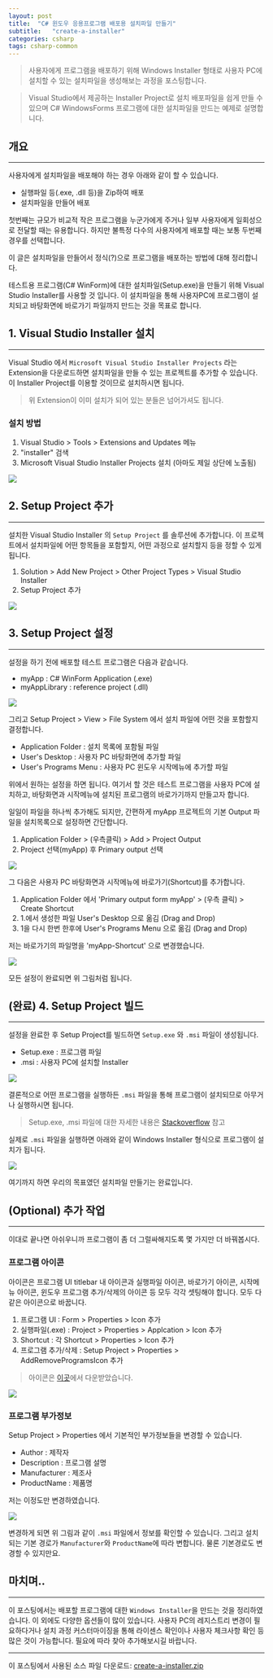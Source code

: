 ```yaml
---
layout: post
title:  "C# 윈도우 응용프로그램 배포용 설치파일 만들기"
subtitle:   "create-a-installer"
categories: csharp
tags: csharp-common
---
```


> 사용자에게 프로그램을 배포하기 위해 Windows Installer 형태로 사용자 PC에 설치할 수 있는 설치파일을 생성해보는 과정을 포스팅합니다.

> Visual Studio에서 제공하는 Installer Project로 설치 배포파일을 쉽게 만들 수 있으며 C# WindowsForms 프로그램에 대한 설치파일을 만드는 예제로 설명합니다.

## 개요
---

사용자에게 설치파일을 배포해야 하는 경우 아래와 같이 할 수 있습니다.

- 실행파일 등(.exe, .dll 등)을 Zip하여 배포
- 설치파일을 만들어 배포

첫번째는 규모가 비교적 작은 프로그램을 누군가에게 주거나 일부 사용자에게 일회성으로 전달할 때는 유용합니다. 하지만 불특정 다수의 사용자에게 배포할 때는 보통 두번째 경우를 선택합니다.

이 글은 설치파일을 만들어서 정식(?)으로 프로그램을 배포하는 방법에 대해 정리합니다.

테스트용 프로그램(C# WinForm)에 대한 설치파일(Setup.exe)을 만들기 위해 Visual Studio Installer를 사용할 것 입니다. 이 설치파일을 통해 사용자PC에 프로그램이 설치되고 바탕화면에 바로가기 파일까지 만드는 것을 목표로 합니다.

## 1. Visual Studio Installer 설치
---

Visual Studio 에서 `Microsoft Visual Studio Installer Projects` 라는 Extension을 다운로드하면 설치파일을 만들 수 있는 프로젝트를 추가할 수 있습니다. 이 Installer Project를 이용할 것이므로 설치하시면 됩니다.

> 위 Extension이 이미 설치가 되어 있는 분들은 넘어가셔도 됩니다.

### 설치 방법

1. Visual Studio > Tools > Extensions and Updates 메뉴
2. "installer" 검색 
3. Microsoft Visual Studio Installer Projects 설치 (아마도 제일 상단에 노출됨)

![](https://laboputer.github.io/assets/img/csharp/common/00_setup_01.png)

## 2. Setup Project 추가
---

설치한 Visual Studio Installer 의 `Setup Project` 를 솔루션에 추가합니다. 이 프로젝트에서 설치파일에 어떤 항목들을 포함할지, 어떤 과정으로 설치할지 등을 정할 수 있게 됩니다.

1. Solution > Add New Project > Other Project Types > Visual Studio Installer
2. Setup Project 추가

![](https://laboputer.github.io/assets/img/csharp/common/00_setup_02.png)

## 3. Setup Project 설정
---

설정을 하기 전에 배포할 테스트 프로그램은 다음과 같습니다.
- myApp : C# WinForm Application (.exe)
- myAppLibrary : reference project (.dll)

![](https://laboputer.github.io/assets/img/csharp/common/00_setup_03.png)

그리고 Setup Project > View > File System 에서 설치 파일에 어떤 것을 포함할지 결정합니다.

- Application Folder : 설치 목록에 포함될 파일
- User's Desktop : 사용자 PC 바탕화면에 추가할 파일
- User's Programs Menu : 사용자 PC 윈도우 시작메뉴에 추가할 파일

위에서 원하는 설정을 하면 됩니다. 여기서 할 것은 테스트 프로그램을 사용자 PC에 설치하고, 바탕화면과 시작메뉴에 설치된 프로그램의 바로가기까지 만들고자 합니다.

일일이 파일을 하나씩 추가해도 되지만, 간편하게 myApp 프로젝트의 기본 Output 파일을 설치목록으로 설정하면 간단합니다.

1. Application Folder > (우측클릭) > Add > Project Output
2. Project 선택(myApp) 후 Primary output 선택 

![](https://laboputer.github.io/assets/img/csharp/common/00_setup_04.png)

그 다음은 사용자 PC 바탕화면과 시작메뉴에 바로가기(Shortcut)를 추가합니다.

1. Application Folder 에서 'Primary output form myApp' > (우측 클릭) > Create Shortcut 
2. 1.에서 생성한 파일 User's Desktop 으로 옮김 (Drag and Drop)
3. 1을 다시 한번 한후에 User's Programs Menu 으로 옮김 (Drag and Drop)

저는 바로가기의 파일명을 'myApp-Shortcut' 으로 변경했습니다.

![](https://laboputer.github.io/assets/img/csharp/common/00_setup_05.png)

모든 설정이 완료되면 위 그림처럼 됩니다. 

## (완료) 4. Setup Project 빌드
---

설정을 완료한 후 Setup Project를 빌드하면 `Setup.exe` 와 `.msi` 파일이 생성됩니다.
- Setup.exe : 프로그램 파일
- .msi : 사용자 PC에 설치할 Installer

![](https://laboputer.github.io/assets/img/csharp/common/00_setup_06.png)

결론적으로 어떤 프로그램을 실행하든 `.msi` 파일을 통해 프로그램이 설치되므로 아무거나 실행하시면 됩니다.

> Setup.exe, .msi 파일에 대한 자세한 내용은 [Stackoverflow](https://stackoverflow.com/questions/1789530/what-are-the-specific-differences-between-msi-and-setup-exe-file) 참고

실제로 `.msi` 파일을 실행하면 아래와 같이 Windows Installer 형식으로 프로그램이 설치가 됩니다.

![](https://laboputer.github.io/assets/img/csharp/common/00_setup_07.png)

여기까지 하면 우리의 목표였던 설치파일 만들기는 완료입니다.

## (Optional) 추가 작업
---

이대로 끝나면 아쉬우니까 프로그램이 좀 더 그럴싸해지도록 몇 가지만 더 바꿔봅시다.

### 프로그램 아이콘

아이콘은 프로그램 UI titlebar 내 아이콘과 실행파일 아이콘, 바로가기 아이콘, 시작메뉴 아이콘, 윈도우 프로그램 추가/삭제의 아이콘 등 모두 각각 셋팅해야 합니다. 모두 다 같은 아이콘으로 바꿉니다.

1. 프로그램 UI : Form > Properties > Icon 추가
2. 실행파일(.exe) : Project > Properties > Applcation > Icon 추가
3. Shortcut : 각 Shortcut > Properties > Icon 추가 
4. 프로그램 추가/삭제 : Setup Project > Properties > AddRemoveProgramsIcon 추가

> 아이콘은 [이곳](https://icon-icons.com/icon/Adobe-CC-Creative-Cloud/78300)에서 다운받았습니다.

![](https://laboputer.github.io/assets/img/csharp/common/00_setup_08.png)

### 프로그램 부가정보

Setup Project > Properties 에서 기본적인 부가정보들을 변경할 수 있습니다.

- Author : 제작자
- Description : 프로그램 설명
- Manufacturer : 제조사
- ProductName : 제품명

저는 이정도만 변경하였습니다.

![](https://laboputer.github.io/assets/img/csharp/common/00_setup_09.png)

변경하게 되면 위 그림과 같이 `.msi` 파일에서 정보를 확인할 수 있습니다. 그리고 설치되는 기본 경로가 `Manufacturer`와 `ProductName`에 따라 변합니다. 물론 기본경로도 변경할 수 있지만요.

## 마치며..
---

이 포스팅에서는 배포할 프로그램에 대한 `Windows Installer`을 만드는 것을 정리하였습니다. 이 외에도 다양한 옵션들이 많이 있습니다. 사용자 PC의 레지스트리 변경이 필요하다거나 설치 과정 커스터마이징을 통해 라이센스 확인이나 사용자 체크사항 확인 등 많은 것이 가능합니다. 필요에 따라 찾아 추가해보시길 바랍니다.

---
이 포스팅에서 사용된 소스 파일 다운로드: [create-a-installer.zip](https://laboputer.github.io/assets/zips/create-a-installer.zip)